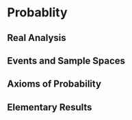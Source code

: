 # Probablity

## Real Analysis

## Events and Sample Spaces

## Axioms of Probability

## Elementary Results
